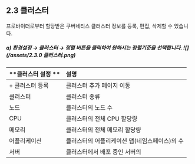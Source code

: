 ## 2.3 클러스터

프로바이더로부터 할당받은 쿠버네티스 클러스터 정보를 등록, 편집, 삭제할 수 있습니다.

##### a\)    환경설정 → 클러스터  →  정렬 버튼을 클릭하여 원하시는 정렬기준을 선택합니다. ![](/assets/2.3.0 클러스터.png)

| **클러스터 설정 ** | **설명** |
| :--- | :--- |
| + 클러스터 등록 | 클러스터 추가 페이지 이동 |
| 클러스터 | 클러스터 종류 |
| 노드 | 클러스터의 노드 수 |
| CPU | 클러스터의 전체 CPU 할당량 |
| 메모리 | 클러스터의 전체 메모리 할당량  |
| 어플리케이션 | 클러스터의 어플리케이션 맵\(네임스페이스\)의 수 |
| 서버 | 클러스터에서 배포 중인 서버의  |



